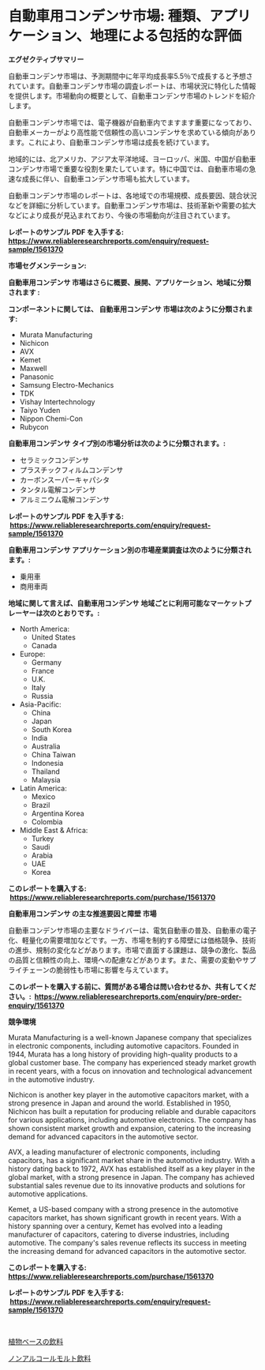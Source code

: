 <p><h1>自動車用コンデンサ市場: 種類、アプリケーション、地理による包括的な評価</h1></p><p><strong>エグゼクティブサマリー</strong></p>
<p><p>自動車コンデンサ市場は、予測期間中に年平均成長率5.5％で成長すると予想されています。自動車コンデンサ市場の調査レポートは、市場状況に特化した情報を提供します。市場動向の概要として、自動車コンデンサ市場のトレンドを紹介します。</p><p>自動車コンデンサ市場では、電子機器が自動車内でますます重要になっており、自動車メーカーがより高性能で信頼性の高いコンデンサを求めている傾向があります。これにより、自動車コンデンサ市場は成長を続けています。</p><p>地域的には、北アメリカ、アジア太平洋地域、ヨーロッパ、米国、中国が自動車コンデンサ市場で重要な役割を果たしています。特に中国では、自動車市場の急速な成長に伴い、自動車コンデンサ市場も拡大しています。</p><p>自動車コンデンサ市場のレポートは、各地域での市場規模、成長要因、競合状況などを詳細に分析しています。自動車コンデンサ市場は、技術革新や需要の拡大などにより成長が見込まれており、今後の市場動向が注目されています。</p></p>
<p><strong>レポートのサンプル PDF を入手する: <a href="https://www.reliableresearchreports.com/enquiry/request-sample/1561370">https://www.reliableresearchreports.com/enquiry/request-sample/1561370</a></strong></p>
<p><strong>市場セグメンテーション:</strong></p>
<p><strong> 自動車用コンデンサ 市場はさらに概要、展開、アプリケーション、地域に分類されます :</strong></p>
<p><strong>コンポーネントに関しては、 自動車用コンデンサ 市場は次のように分類されます: &nbsp;</strong></p>
<p><ul><li>Murata Manufacturing</li><li>Nichicon</li><li>AVX</li><li>Kemet</li><li>Maxwell</li><li>Panasonic</li><li>Samsung Electro-Mechanics</li><li>TDK</li><li>Vishay Intertechnology</li><li>Taiyo Yuden</li><li>Nippon Chemi-Con</li><li>Rubycon</li></ul></p>
<p><strong> 自動車用コンデンサ タイプ別の市場分析は次のように分類されます。:</strong></p>
<p><ul><li>セラミックコンデンサ</li><li>プラスチックフィルムコンデンサ</li><li>カーボンスーパーキャパシタ</li><li>タンタル電解コンデンサ</li><li>アルミニウム電解コンデンサ</li></ul></p>
<p><strong>レポートのサンプル PDF を入手する: &nbsp;<a href="https://www.reliableresearchreports.com/enquiry/request-sample/1561370">https://www.reliableresearchreports.com/enquiry/request-sample/1561370</a></strong></p>
<p><strong> 自動車用コンデンサ アプリケーション別の市場産業調査は次のように分類されます。:</strong></p>
<p><ul><li>乗用車</li><li>商用車両</li></ul></p>
<p><strong>地域に関して言えば、自動車用コンデンサ 地域ごとに利用可能なマーケットプレーヤーは次のとおりです。:</strong></p>
<p><ul>
    <li>
        North America:
        <ul>
            <li>United States</li>
            <li>Canada</li>
        </ul>
    </li>
    <li>
        Europe:
        <ul>
            <li>Germany</li>
            <li>France</li>
            <li>U.K.</li>
            <li>Italy</li>
            <li>Russia</li>
        </ul>
    </li>
    <li>
        Asia-Pacific:
        <ul>
            <li>China</li>
            <li>Japan</li>
            <li>South Korea</li>
            <li>India</li>
            <li>Australia</li>
            <li>China Taiwan</li>
            <li>Indonesia</li>
            <li>Thailand</li>
            <li>Malaysia</li>
        </ul>
    </li>
    <li>
        Latin America:
        <ul>
            <li>Mexico</li>
            <li>Brazil</li>
            <li>Argentina Korea</li>
            <li>Colombia</li>
        </ul>
    </li>
    <li>
        Middle East & Africa:
        <ul>
            <li>Turkey</li>
            <li>Saudi</li>
            <li>Arabia</li>
            <li>UAE</li>
            <li>Korea</li>
        </ul>
    </li>
    </ul></p>
<p><strong>このレポートを購入する: &nbsp;<a href="https://www.reliableresearchreports.com/purchase/1561370">https://www.reliableresearchreports.com/purchase/1561370</a></strong></p>
<p><strong>自動車用コンデンサ の主な推進要因と障壁 市場</strong></p>
<p><p>自動車コンデンサ市場の主要なドライバーは、電気自動車の普及、自動車の電子化、軽量化の需要増加などです。一方、市場を制約する障壁には価格競争、技術の進歩、規制の変化などがあります。市場で直面する課題は、競争の激化、製品の品質と信頼性の向上、環境への配慮などがあります。また、需要の変動やサプライチェーンの脆弱性も市場に影響を与えています。</p></p>
<p><strong>このレポートを購入する前に、質問がある場合は問い合わせるか、共有してください。:&nbsp; <a href="https://www.reliableresearchreports.com/enquiry/pre-order-enquiry/1561370">https://www.reliableresearchreports.com/enquiry/pre-order-enquiry/1561370</a></strong></p>
<p><strong>競争環境</strong></p>
<p><p>Murata Manufacturing is a well-known Japanese company that specializes in electronic components, including automotive capacitors. Founded in 1944, Murata has a long history of providing high-quality products to a global customer base. The company has experienced steady market growth in recent years, with a focus on innovation and technological advancement in the automotive industry.</p><p>Nichicon is another key player in the automotive capacitors market, with a strong presence in Japan and around the world. Established in 1950, Nichicon has built a reputation for producing reliable and durable capacitors for various applications, including automotive electronics. The company has shown consistent market growth and expansion, catering to the increasing demand for advanced capacitors in the automotive sector.</p><p>AVX, a leading manufacturer of electronic components, including capacitors, has a significant market share in the automotive industry. With a history dating back to 1972, AVX has established itself as a key player in the global market, with a strong presence in Japan. The company has achieved substantial sales revenue due to its innovative products and solutions for automotive applications.</p><p>Kemet, a US-based company with a strong presence in the automotive capacitors market, has shown significant growth in recent years. With a history spanning over a century, Kemet has evolved into a leading manufacturer of capacitors, catering to diverse industries, including automotive. The company's sales revenue reflects its success in meeting the increasing demand for advanced capacitors in the automotive sector.</p></p>
<p><strong>このレポートを購入する: &nbsp; <a href="https://www.reliableresearchreports.com/purchase/1561370">https://www.reliableresearchreports.com/purchase/1561370</a></strong></p>
<p><strong>レポートのサンプル PDF を入手する: &nbsp;<a href="https://www.reliableresearchreports.com/enquiry/request-sample/1561370">https://www.reliableresearchreports.com/enquiry/request-sample/1561370</a></strong><strong></strong></p>
<p>&nbsp;</p>
<p><p><a href="https://github.com/KaydenJohns1964/Market-Research-Report-List-1/blob/main/98225885993.md">植物ベースの飲料</a></p><p><a href="https://github.com/marbadji/Market-Research-Report-List-1/blob/main/98715915992.md">ノンアルコールモルト飲料</a></p></p>